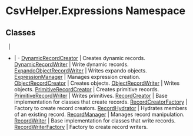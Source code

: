 # CsvHelper.Expressions Namespace

## Classes
&nbsp; | &nbsp;
- | -
[DynamicRecordCreator](/api/CsvHelper.Expressions/DynamicRecordCreator) | Creates dynamic records.
[DynamicRecordWriter](/api/CsvHelper.Expressions/DynamicRecordWriter) | Write dynamic records.
[ExpandoObjectRecordWriter](/api/CsvHelper.Expressions/ExpandoObjectRecordWriter) | Writes expando objects.
[ExpressionManager](/api/CsvHelper.Expressions/ExpressionManager) | Manages expression creation.
[ObjectRecordCreator](/api/CsvHelper.Expressions/ObjectRecordCreator) | Creates objects.
[ObjectRecordWriter](/api/CsvHelper.Expressions/ObjectRecordWriter) | Writes objects.
[PrimitiveRecordCreator](/api/CsvHelper.Expressions/PrimitiveRecordCreator) | Creates primitive records.
[PrimitiveRecordWriter](/api/CsvHelper.Expressions/PrimitiveRecordWriter) | Writes primitives.
[RecordCreator](/api/CsvHelper.Expressions/RecordCreator) | Base implementation for classes that create records.
[RecordCreatorFactory](/api/CsvHelper.Expressions/RecordCreatorFactory) | Factory to create record creators.
[RecordHydrator](/api/CsvHelper.Expressions/RecordHydrator) | Hydrates members of an existing record.
[RecordManager](/api/CsvHelper.Expressions/RecordManager) | Manages record manipulation.
[RecordWriter](/api/CsvHelper.Expressions/RecordWriter) | Base implementation for classes that write records.
[RecordWriterFactory](/api/CsvHelper.Expressions/RecordWriterFactory) | Factory to create record writers.

